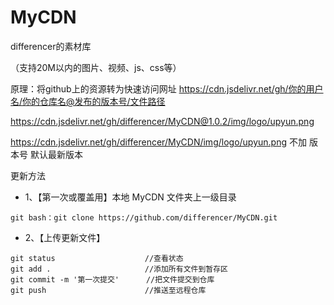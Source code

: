 # MyCDN
differencer的素材库


（支持20M以内的图片、视频、js、css等）


原理：将github上的资源转为快速访问网址
https://cdn.jsdelivr.net/gh/你的用户名/你的仓库名@发布的版本号/文件路径

https://cdn.jsdelivr.net/gh/differencer/MyCDN@1.0.2/img/logo/upyun.png

https://cdn.jsdelivr.net/gh/differencer/MyCDN/img/logo/upyun.png
不加 版本号 默认最新版本 

更新方法

- 1、【第一次或覆盖用】本地 MyCDN 文件夹上一级目录 
```
git bash：git clone https://github.com/differencer/MyCDN.git
```
- 2、【上传更新文件】
```
git status                    //查看状态
git add .                     //添加所有文件到暂存区
git commit -m '第一次提交'      //把文件提交到仓库
git push                      //推送至远程仓库
```

